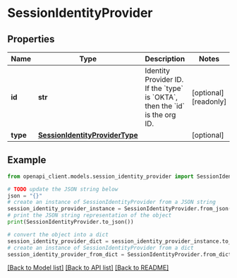 # SessionIdentityProvider


## Properties

Name | Type | Description | Notes
------------ | ------------- | ------------- | -------------
**id** | **str** | Identity Provider ID. If the &#x60;type&#x60; is &#x60;OKTA&#x60;, then the &#x60;id&#x60; is the org ID. | [optional] [readonly] 
**type** | [**SessionIdentityProviderType**](SessionIdentityProviderType.md) |  | [optional] 

## Example

```python
from openapi_client.models.session_identity_provider import SessionIdentityProvider

# TODO update the JSON string below
json = "{}"
# create an instance of SessionIdentityProvider from a JSON string
session_identity_provider_instance = SessionIdentityProvider.from_json(json)
# print the JSON string representation of the object
print(SessionIdentityProvider.to_json())

# convert the object into a dict
session_identity_provider_dict = session_identity_provider_instance.to_dict()
# create an instance of SessionIdentityProvider from a dict
session_identity_provider_from_dict = SessionIdentityProvider.from_dict(session_identity_provider_dict)
```
[[Back to Model list]](../README.md#documentation-for-models) [[Back to API list]](../README.md#documentation-for-api-endpoints) [[Back to README]](../README.md)


